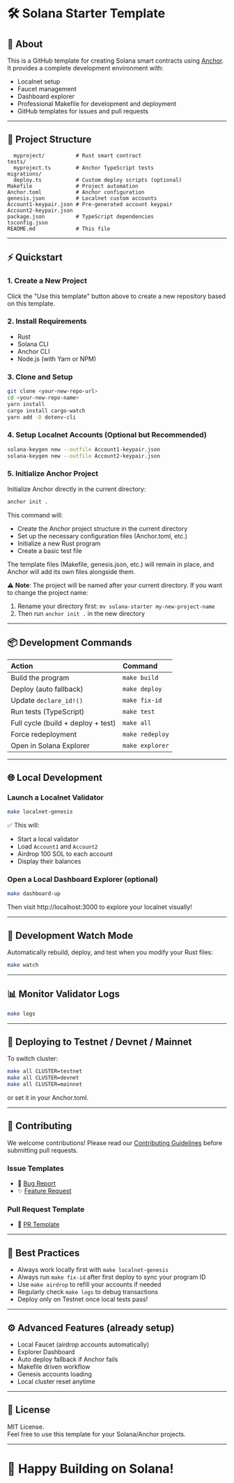# 🛠 Solana Starter Template

## 🚀 About

This is a GitHub template for creating Solana smart contracts using [Anchor](https://book.anchor-lang.com/).
It provides a complete development environment with:
- Localnet setup
- Faucet management
- Dashboard explorer
- Professional Makefile for development and deployment
- GitHub templates for issues and pull requests

---

## 📂 Project Structure

```programs/
  myproject/          # Rust smart contract
tests/
  myproject.ts        # Anchor TypeScript tests
migrations/
  deploy.ts           # Custom deploy scripts (optional)
Makefile              # Project automation
Anchor.toml           # Anchor configuration
genesis.json          # Localnet custom accounts
Account1-keypair.json # Pre-generated account keypair
Account2-keypair.json
package.json          # TypeScript dependencies
tsconfig.json
README.md             # This file
```

---

## ⚡ Quickstart

### 1. Create a New Project

Click the "Use this template" button above to create a new repository based on this template.

### 2. Install Requirements
- Rust
- Solana CLI
- Anchor CLI
- Node.js (with Yarn or NPM)

### 3. Clone and Setup

```bash
git clone <your-new-repo-url>
cd <your-new-repo-name>
yarn install
cargo install cargo-watch
yarn add -D dotenv-cli
```

### 4. Setup Localnet Accounts (Optional but Recommended)

```bash
solana-keygen new --outfile Account1-keypair.json
solana-keygen new --outfile Account2-keypair.json
```

### 5. Initialize Anchor Project

Initialize Anchor directly in the current directory:

```bash
anchor init .
```

This command will:
- Create the Anchor project structure in the current directory
- Set up the necessary configuration files (Anchor.toml, etc.)
- Initialize a new Rust program
- Create a basic test file

The template files (Makefile, genesis.json, etc.) will remain in place, and Anchor will add its own files alongside them.

⚠️ **Note**: The project will be named after your current directory. If you want to change the project name:
1. Rename your directory first: `mv solana-starter my-new-project-name`
2. Then run `anchor init .` in the new directory

---

## 📦 Development Commands

| Action | Command |
|:---|:---|
| Build the program | `make build` |
| Deploy (auto fallback) | `make deploy` |
| Update `declare_id!()` | `make fix-id` |
| Run tests (TypeScript) | `make test` |
| Full cycle (build + deploy + test) | `make all` |
| Force redeployment | `make redeploy` |
| Open in Solana Explorer | `make explorer` |

---

## 🌐 Local Development

### Launch a Localnet Validator

```bash
make localnet-genesis
```
✅ This will:
- Start a local validator
- Load `Account1` and `Account2`
- Airdrop 100 SOL to each account
- Display their balances

### Open a Local Dashboard Explorer (optional)

```bash
make dashboard-up
```

Then visit http://localhost:3000 to explore your localnet visually!

---

## 👀 Development Watch Mode

Automatically rebuild, deploy, and test when you modify your Rust files:

```bash
make watch
```

---

## 📊 Monitor Validator Logs

```bash
make logs
```

---

## 🚀 Deploying to Testnet / Devnet / Mainnet

To switch cluster:

```bash
make all CLUSTER=testnet
make all CLUSTER=devnet
make all CLUSTER=mainnet
```

or set it in your Anchor.toml.

---

## 🤝 Contributing

We welcome contributions! Please read our [Contributing Guidelines](CONTRIBUTING.md) before submitting pull requests.

### Issue Templates
- 🐛 [Bug Report](.github/ISSUE_TEMPLATE/bug_report.md)
- ✨ [Feature Request](.github/ISSUE_TEMPLATE/feature_request.md)

### Pull Request Template
- 📝 [PR Template](.github/PULL_REQUEST_TEMPLATE.md)

---

## 🧠 Best Practices

- Always work locally first with `make localnet-genesis`
- Always run `make fix-id` after first deploy to sync your program ID
- Use `make airdrop` to refill your accounts if needed
- Regularly check `make logs` to debug transactions
- Deploy only on Testnet once local tests pass!

---

## ⚙️ Advanced Features (already setup)

- Local Faucet (airdrop accounts automatically)
- Explorer Dashboard
- Auto deploy fallback if Anchor fails
- Makefile driven workflow
- Genesis accounts loading
- Local cluster reset anytime

---

## 📜 License

MIT License.  
Feel free to use this template for your Solana/Anchor projects.

---

# 🚀 Happy Building on Solana!


